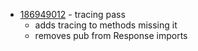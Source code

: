 - [186949012](https://www.pivotaltracker.com/story/show/186949012) - tracing pass
    - adds tracing to methods missing it
    - removes pub from Response imports

